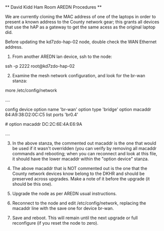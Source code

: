** David Kidd Ham Room AREDN Procedures **

We are currently cloning the MAC address of one of the laptops in order
to present a known address to the County network gear; this grants
all devices that use the hAP as a gateway to get the same acess as the
original laptop did.


Before updating the kd7zdo-hap-02 node, double check the WAN Ethernet
address.

1.  From another AREDN lan device, ssh to the node:

ssh -p 2222 root@kd7zdo-hap-02

2.  Examine the mesh network configuration, and look for the br-wan stanza:

more /etc/config/network

....

config device
	option name 'br-wan'
	option type 'bridge'
	option macaddr 84:A9:38:D2:0C:C5
	list ports 'br0.4'

\# option macaddr DC:2C:6E:4A:E6:9A

....

3.  In the above stanza, the commented out macaddr is the one that would
be used if it wasn't overridden (you can verify by removing all macaddr
commands and rebooting; when you can reconnect and look at this file,
it should have the lower macaddr within the "option device" stanza.

4.  The above macaddr that is NOT commented out is the one that the County
network devices know belong to the DKHR and should be preserved across
upgrades.  Make a note of it before the upgrade (it should be this one).

5.  Upgrade the node as per AREDN usual instructions.

6.  Reconnect to the node and edit /etc/config/network, replacing the
macaddr line with the save one for device br-wan.

7.  Save and reboot.  This will remain until the next upgrade or full reconfigure (if you reset the node to zero).


